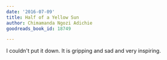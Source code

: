 ```yaml
---
date: '2016-07-09'
title: Half of a Yellow Sun
author: Chimamanda Ngozi Adichie
goodreads_book_id: 18749

---
```

I couldn't put it down. It is gripping and sad and very inspiring.
